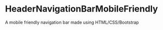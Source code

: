# HeaderNavigationBarMobileFriendly
A mobile friendly navigation bar made using HTML/CSS/Bootstrap 
